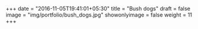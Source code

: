 +++
date = "2016-11-05T19:41:01+05:30"
title = "Bush dogs"
draft = false
image = "img/portfolio/bush_dogs.jpg"
showonlyimage = false
weight = 11
+++